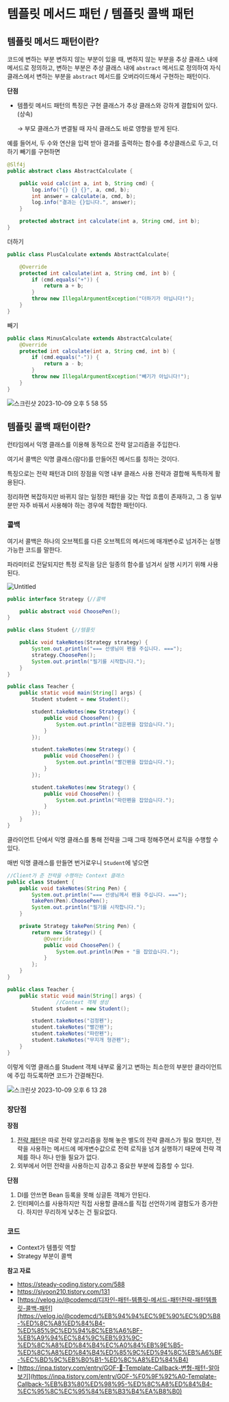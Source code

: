 # 템플릿 메서드 패턴 / 템플릿 콜백 패턴

## 템플릿 메서드 패턴이란?

코드에 변하는 부분 변하지 않는 부분이 있을 때, 변하지 않는 부분을 추상 클래스 내에 메서드로 정의하고, 변하는 부분은 추상 클래스 내에 `abstract` 메서드로 정의하여 자식 클래스에서 변하는 부분을 `abstract` 메서드를 오버라이드해서 구현하는 패턴이다.

**단점**

- 템플릿 메서드 패턴의 특징은 구현 클래스가 추상 클래스와 강하게 결합되어 있다.(상속)
    
    → 부모 클래스가 변결될 때 자식 클래스도 바로 영향을 받게 된다.
    

예를 들어서, 두 수와 연산을 입력 받아 결과를 출력하는 함수를 추상클래스로 두고, 더하기 빼기를 구현하면

```java
@Slf4j
public abstract class AbstractCalculate {

    public void calc(int a, int b, String cmd) {
        log.info("{} {} {}", a, cmd, b);
        int answer = calculate(a, cmd, b);
        log.info("결과는 {}입니다.", answer);
    }

    protected abstract int calculate(int a, String cmd, int b);
}
```

더하기

```java
public class PlusCalculate extends AbstractCalculate{

    @Override
    protected int calculate(int a, String cmd, int b) {
        if (cmd.equals("+")) {
            return a + b;
        }
        throw new IllegalArgumentException("더하기가 아닙니다!");
    }
}
```

빼기

```java
public class MinusCalculate extends AbstractCalculate{
    @Override
    protected int calculate(int a, String cmd, int b) {
        if (cmd.equals("-")) {
            return a - b;
        }
        throw new IllegalArgumentException("빼기가 아닙니다!");
    }
}
```

![스크린샷 2023-10-09 오후 5 58 55](https://github.com/mo2-Study-Group/StudyGroup/assets/112863029/d7546881-d2a0-488f-82ac-c58927e7bb32)


## 템플릿 콜백 패턴이란?

런타임에서 익명 클래스를 이용해 동적으로 전략 알고리즘을 주입한다.

여기서 콜백은 익명 클래스(람다)를 만들어진 메서드를 칭하는 것이다.

특징으로는 전략 패턴과 DI의 장점을 익명 내부 클래스 사용 전략과 결합해 독특하게 활용된다.

정리하면 복잡하지만 바뀌지 않는 일정한 패턴을 갖는 작업 흐름이 존재하고, 그 중 일부분만 자주 바꿔서 사용해야 하는 경우에 적합한 패턴이다.

### 콜백

여기서 콜백은 하나의 오브젝트를 다른 오브젝트의 메서드에 매개변수로 넘겨주는 실행 가능한 코드를 말한다.

파라미터로 전달되지만 특정 로직을 담은 일종의 함수를 넘겨서 실행 시키기 위해 사용된다.

![Untitled](https://github.com/mo2-Study-Group/StudyGroup/assets/112863029/7f4e58ac-c912-4376-9503-075ebb2d3859)

```java
public interface Strategy {//콜백

    public abstract void ChoosePen();
}

public class Student {//템플릿

    public void takeNotes(Strategy strategy) {
        System.out.println("=== 선생님이 펜을 주십니다. ===");
        strategy.ChoosePen();
        System.out.println("필기를 시작합니다.");
    }
}

public class Teacher {
    public static void main(String[] args) {
        Student student = new Student();

        student.takeNotes(new Strategy() {
            public void ChoosePen() {
                System.out.println("검은펜을 잡았습니다.");
            }
        });

        student.takeNotes(new Strategy() {
            public void ChoosePen() {
                System.out.println("빨간펜을 잡았습니다.");
            }
        });

        student.takeNotes(new Strategy() {
            public void ChoosePen() {
                System.out.println("파란펜을 잡았습니다.");
            }
        });
    }
}
```

클라이언트 단에서 익명 클래스를 통해 전략을 그때 그때 정해주면서 로직을 수행할 수 있다.

매번 익명 클래스를 만들면 번거로우니 `Student`에 넣으면

```java
//Client가 준 전략을 수행하는 Context 클래스
public class Student {
    public void takeNotes(String Pen) {
        System.out.println("=== 선생님께서 펜을 주십니다. ===");
        takePen(Pen).ChoosePen();
        System.out.println("필기를 시작합니다.");
    }

    private Strategy takePen(String Pen) {
        return new Strategy() {
            @Override
            public void ChoosePen() {
                System.out.println(Pen + "을 잡았습니다.");
            }
        };
    }
}

public class Teacher {
    public static void main(String[] args) {
				//Context 객체 생성
        Student student = new Student();

        student.takeNotes("검정펜");
        student.takeNotes("빨간펜");
        student.takeNotes("파란펜");
        student.takeNotes("무지개 형관펜");
    }
}
```

이렇게 익명 클래스를 Student 객체 내부로 옮기고 변하는 최소한의 부분만 클라이언트에 주입 하도록하면 코드가 간결해진다.

![스크린샷 2023-10-09 오후 6 13 28](https://github.com/mo2-Study-Group/StudyGroup/assets/112863029/cc52bd34-ac82-4555-8f7e-abd9c7f3c087)

### 장단점

**장점**

1. [전략 패턴](전략패턴.md)은 따로 전략 알고리즘을 정해 놓은 별도의 전략 클래스가 필요 했지만, 전략을 사용하는 메서드에 메개변수값으로 전력 로직을 넘겨 실행하기 때문에 전략 객체를 하나 하나 만들 필요가 없다. 
2. 외부에서 어떤 전략을 사용하는지 감추고 중요한 부분에 집중할 수 있다.

**단점**

1. DI를 안쓰면 Bean 등록을 못해 싱글톤 객체가 안된다.
2. 인터페이스를 사용하지만 직접 사용할 클래스를 직접 선언하기에 결함도가 증가한다. 하지만 무리하게 낮추는 건 필요없다.

### 코드

- Context가 템플릿 역할
- Strategy 부분이 콜백

**참고 자료**

- <https://steady-coding.tistory.com/588>
- <https://siyoon210.tistory.com/131>
- [https://velog.io/@codemcd/디자인-패턴-템플릿-메서드-패턴전략-패턴템플릿-콜백-패턴](https://velog.io/@codemcd/%EB%94%94%EC%9E%90%EC%9D%B8-%ED%8C%A8%ED%84%B4-%ED%85%9C%ED%94%8C%EB%A6%BF-%EB%A9%94%EC%84%9C%EB%93%9C-%ED%8C%A8%ED%84%B4%EC%A0%84%EB%9E%B5-%ED%8C%A8%ED%84%B4%ED%85%9C%ED%94%8C%EB%A6%BF-%EC%BD%9C%EB%B0%B1-%ED%8C%A8%ED%84%B4)
- [https://inpa.tistory.com/entry/GOF-💠-Template-Callback-변형-패턴-알아보기](https://inpa.tistory.com/entry/GOF-%F0%9F%92%A0-Template-Callback-%EB%B3%80%ED%98%95-%ED%8C%A8%ED%84%B4-%EC%95%8C%EC%95%84%EB%B3%B4%EA%B8%B0)

